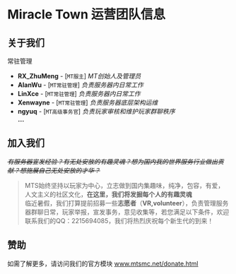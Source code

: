 # Miracle Town 运营团队信息

## **关于我们**
常驻管理
- **RX_ZhuMeng** - [`MT服主`] *MT创始人及管理员*
- **AlanWu** - [`MT常驻管理`] *负责服务器内日常工作*
- **LinXce** - [`MT常驻管理`] *负责服务器内日常工作*
- **Xenwayne** - [`MT常驻管理`] *负责服务器底层架构运维*
- **ngyuq** - [`MT高级事务官`] *负责玩家审核和维护玩家群聊秩序*
<br/>**...**

## **加入我们**
*~~有服务器宣发经验？有无处安放的有趣灵魂？想为国内我的世界服务行业做出贡献？想施展自己无处安放的才华？~~*</br>
> MTS始终坚持以玩家为中心，立志做到国内集趣味，纯净，包容，有爱，人文主义的社区文化，**在这里，我们将发掘每个人的有趣灵魂**
<br/>临近暑假，我们打算提前招募一些**志愿者**（**VR,volunteer**），负责管理服务器群聊日常，玩家举报，宣发事务，意见收集等，若您满足以下条件，欢迎联系我们的QQ：2215694085，我们将热烈庆祝每个新生代的到来！</br>

## **赞助**
如需了解更多，请访问我们的官方模块 <u>www.mtsmc.net/donate.html</u>
